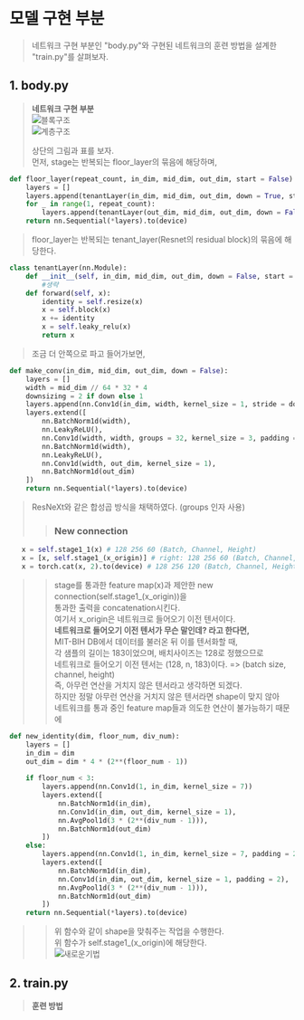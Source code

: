 # 모델 구현 부분  
  
> 네트워크 구현 부분인 "body.py"와 구현된 네트워크의 훈련 방법을 설계한 "train.py"를 살펴보자.  
  
## 1. body.py  
> **네트워크 구현 부분**  
> ![블록구조](https://user-images.githubusercontent.com/98927470/170817186-2dd9debc-336d-4bc2-98df-dd0851eebd5a.png)  
> ![계층구조](https://user-images.githubusercontent.com/98927470/170817723-391569db-17dc-46b6-925b-e8870933a4ee.png)  
>   
> 상단의 그림과 표를 보자.  
> 먼저, stage는 반복되는 floor_layer의 묶음에 해당하며,  
>   
```python
def floor_layer(repeat_count, in_dim, mid_dim, out_dim, start = False):
    layers = []
    layers.append(tenantLayer(in_dim, mid_dim, out_dim, down = True, start = start))
    for _ in range(1, repeat_count):
        layers.append(tenantLayer(out_dim, mid_dim, out_dim, down = False))
    return nn.Sequential(*layers).to(device)
```    
>   
> floor_layer는 반복되는 tenant_layer(Resnet의 residual block)의 묶음에 해당한다.  
>   
```python
class tenantLayer(nn.Module):
    def __init__(self, in_dim, mid_dim, out_dim, down = False, start = False):
        #생략
    def forward(self, x):
        identity = self.resize(x)
        x = self.block(x)
        x += identity
        x = self.leaky_relu(x)
        return x
```  
>    
> 조금 더 안쪽으로 파고 들어가보면,  
>   
```python
def make_conv(in_dim, mid_dim, out_dim, down = False):
    layers = []
    width = mid_dim // 64 * 32 * 4
    downsizing = 2 if down else 1
    layers.append(nn.Conv1d(in_dim, width, kernel_size = 1, stride = downsizing))
    layers.extend([
        nn.BatchNorm1d(width),
        nn.LeakyReLU(),
        nn.Conv1d(width, width, groups = 32, kernel_size = 3, padding = 1),
        nn.BatchNorm1d(width),
        nn.LeakyReLU(),
        nn.Conv1d(width, out_dim, kernel_size = 1),
        nn.BatchNorm1d(out_dim)
    ])
    return nn.Sequential(*layers).to(device)
```  
>   
> ResNeXt와 같은 합성곱 방식을 채택하였다. (groups 인자 사용)  
>   
>> ### New connection  
```python
   x = self.stage1_1(x) # 128 256 60 (Batch, Channel, Height)
   x = [x, self.stage1_(x_origin)] # right: 128 256 60 (Batch, Channel, Height)
   x = torch.cat(x, 2).to(device) # 128 256 120 (Batch, Channel, Height)
```  
>>  
>> stage를 통과한 feature map(x)과 제안한 new connection(self.stage1_(x_origin))을  
>> 통과한 출력을 concatenation시킨다.  
>> 여기서 x_origin은 네트워크로 들어오기 이전 텐서이다.  
>> **네트워크로 들어오기 이전 텐서가 무슨 말인데? 라고 한다면,**  
>> MIT-BIH DB에서 데이터를 불러온 뒤 이를 텐서화할 때,  
>> 각 샘플의 길이는 183이었으며, 배치사이즈는 128로 정했으므로  
>> 네트워크로 들어오기 이전 텐서는 (128, n, 183)이다. => (batch size, channel, height)  
>> 즉, 아무런 연산을 거치지 않은 텐서라고 생각하면 되겠다.  
>> 하지만 정말 아무런 연산을 거치지 않은 텐서라면 shape이 맞지 않아  
>> 네트워크를 통과 중인 feature map들과 의도한 연산이 불가능하기 때문에  
```python
def new_identity(dim, floor_num, div_num):
    layers = []
    in_dim = dim
    out_dim = dim * 4 * (2**(floor_num - 1))
    
    if floor_num < 3:
        layers.append(nn.Conv1d(1, in_dim, kernel_size = 7))    
        layers.extend([
            nn.BatchNorm1d(in_dim),
            nn.Conv1d(in_dim, out_dim, kernel_size = 1),
            nn.AvgPool1d(3 * (2**(div_num - 1))),
            nn.BatchNorm1d(out_dim)
        ])
    else:
        layers.append(nn.Conv1d(1, in_dim, kernel_size = 7, padding = 2))    
        layers.extend([
            nn.BatchNorm1d(in_dim),
            nn.Conv1d(in_dim, out_dim, kernel_size = 1, padding = 2),
            nn.AvgPool1d(3 * (2**(div_num - 1))),
            nn.BatchNorm1d(out_dim)
        ])        
    return nn.Sequential(*layers).to(device)
```  
>>   
>> 위 함수와 같이 shape을 맞춰주는 작업을 수행한다.  
>> 위 함수가 self.stage1_(x_origin)에 해당한다.  
![새로운기법](https://user-images.githubusercontent.com/98927470/170823446-9c20e6c7-7e46-46d5-be4b-6b081d986316.png)  

## 2. train.py  
> **훈련 방법**  
> 
